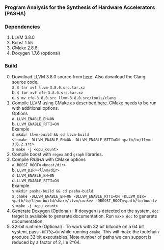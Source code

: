 ### Program Analysis for the Synthesis of Hardware Accelerators (PASHA)

### Dependencies 

1. LLVM 3.8.0
2. Boost 1.55  
3. CMake 2.8.8  
4. Doxygen 1.7.6 (optional)

### Build 
0. Download LLVM 3.8.0 source from [here](http://llvm.org/releases/download.html). Also download the Clang source code.   
    a. `$ tar xvf llvm-3.8.0.src.tar.xz`  
    b. `$ tar xvf cfe-3.8.0.src.tar.xz`  
    c. `$ mv cfe-3.8.0.src llvm-3.8.0.src/tools/clang`  
1. Compile LLVM using CMake as described [here](http://llvm.org/docs/CMake.html). CMake needs to be run with additional options.  
    Options  
    a. `LLVM_ENABLE_EH=ON`  
    b. `LLVM_ENABLE_RTTI=ON`  
    Example  
    `$ mkdir llvm-build && cd llvm-build`  
    `$ cmake -DLLVM_ENABLE_EH=ON -DLLVM_ENABLE_RTTI=ON <path/to/llvm-3.6.2.src>`  
    `$ make -j <cpu_count>`  
2. Compile boost with `regex` and `graph` libraries.  
3. Compile _PASHA_ with CMake options  
    a. `BOOST_ROOT`=`<boost/dir>`  
    b. `LLVM_DIR`=`<llvm/dir>`  
    c. `LLVM_ENABLE_EH=ON`  
    d. `LLVM_ENABLE_RTTI=ON`  
    Example  
    `$ mkdir pasha-build && cd pasha-build`  
    `$ cmake -DLLVM_ENABLE_EH=ON -DLLVM_ENABLE_RTTI=ON -DLLVM_DIR=<path/to/llvm-build/share/llvm/cmake> -DBOOST_ROOT=<path/to/boost>`  
    `$ make -j <cpu_count>`  
4. Generate Doxygen (Optional) : If doxygen is detected on the system, `doc` target is available to generate documentation. Run `make doc` to generate documentation.
5. 32-bit runtime (Optional) :
    To work with 32 bit bitcode on a 64 bit system, pass `-DRT32=ON` while running `cmake`. This will make the toolchain produce 32 bit executables. Note number of paths we can support is reduced by a factor of 2, i.e 2^64.


